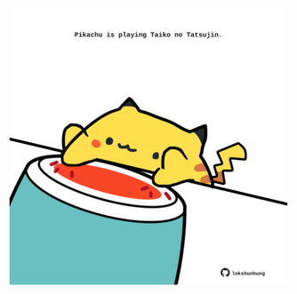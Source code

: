 <!-- built at 27/07/2024, 22:00:44 UTC -->
<p align="center">
  <img width="500" height="500" src="./ReadmeImage.svg">
</p>
